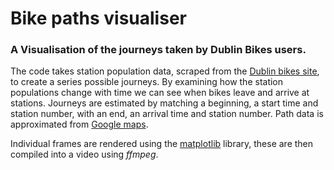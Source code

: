 Bike paths visualiser   
========

### A Visualisation of the journeys taken by Dublin Bikes users.

The code takes station population data, scraped from the [Dublin bikes site](http://www.dublinbikes.ie/), to create a series possible journeys. By examining how the station populations change with time we can see when bikes leave and arrive at stations. Journeys are estimated by matching a beginning, a start time and station number, with an end, an arrival time and station number. Path data is approximated from [Google maps](www.maps.google.com). 

Individual frames are rendered using the [matplotlib](http://matplotlib.org/) library, these are then compiled into a video using _ffmpeg_.

